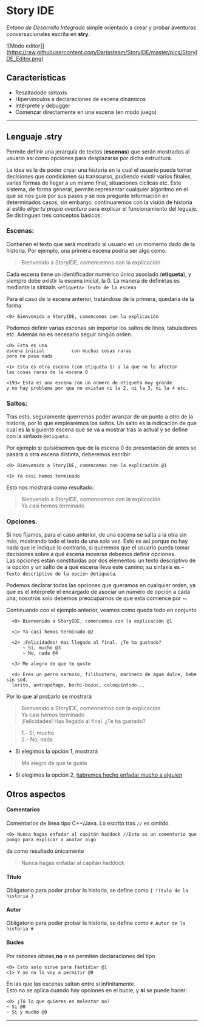 # Story IDE

*Entono de Desarrollo Integrado* simple orientado a crear y probar
aventuras conversacionales escrita en **stry**.  

![Modo editor]](https://raw.githubusercontent.com/Dariasteam/StoryIDE/master/pics/StoryIDE_Editor.png)
## Características

- Resaltadode sintaxis
- Hipervínculos a declaraciones de escena dinámicos
- Intérprete y debugger
- Comenzar directamente en una escena (en modo juego)

___
## Lenguaje **.stry**
Permite definir una jerarquía de textos (**escenas**) que serán mostrados al usuario así como opciones para desplazarse por dicha estructura.

La idea es la de poder crear una historia en la cual el usuario pueda
tomar decisiones que condicionen su transcurso, pudiendo existir varios finales, varias formas de llegar a un mismo final, situaciones cíclicas etc. Este sistema, de forma general, permite representar cualquier algoritmo en el que se nos guíe por sus pasos y se nos pregunte información en determinados casos, sin embargo, continuaremos con la visión de historia al estilo *elige tu propia aventura* para explicar el funcionamiento del leguaje.  
Se distinguen tres conceptos básicos:

### Escenas:  

Contienen el texto que será mostrado al usuario en un momento dado de
la historia. Por ejemplo, una primera escena podría ser algo como:

> Bienvenido a StoryIDE, comencemos con la explicación

Cada escena tiene un identificador numérico único asociado (**etiqueta**), y siempre
debe existir la escena inicial, la 0. La manera de definirlas es mediante la sintaxis `<etiqueta> Texto de la escena`

Para el caso de la escena anterior, tratándose de la primera, quedaría de la forma


    <0> Bienvenido a StoryIDE, comencemos con la explicación

Podemos definir varias escenas sin importar los saltos de línea, tabuladores etc. Además no es necesario seguir ningún orden.

    <0> Esta es una
    escena inicial          con muchas cosas raras
    pero no pasa nada

    <1> Esta es otra escena (con etiqueta 1) a la que no le afectan
    las cosas raras de la escena 0

    <193> Esta es una escena con un número de etiqueta muy grande
    y no hay problema por que no existan ni la 2, ni la 3, ni la 4 etc.



### Saltos:

Tras esto, seguramente querremos poder avanzar de un punto a otro de la historia, por lo que emplearemos los saltos. Un salto es la indicación
de que cual es la siguiente escena que se va a mostrar tras la actual y se define con la sintaxis `@etiqueta`.

Por ejemplo si quisiésemos que de la escena 0 de presentación de antes se pasara a otra escena distinta, deberemos escribir

    <0> Bienvenido a StoryIDE, comencemos con la explicación @1

    <1> Ya casi hemos terminado

Esto nos mostrará como resultado:

> Bienvenido a StoryIDE, comencemos con la explicación  
  Ya casi hemos terminado

### Opciones.

Si nos fijamos, para el caso anterior, de una escena se salta a la otra sin más, mostrando todo el texto de una sola vez. Esto es así porque
no hay nada que le indique lo contrario, si queremos que el usuario pueda tomar decisiones sobre a qué escena moverse debemos definir opciones.  
Las opciones están constituidas por dos elementos: un texto descriptivo de la opción y un salto de a qué escena lleva este camino; su sintaxis es
`~ Texto descriptivo de la opción @etiqueta`.  

Podemos declarar todas las opciones que queramos en cualquier orden, ya que es el intérprete el encargado de asociar un número de opción
a cada una, nosotros solo debemos preocuparnos de que esta comience por ~.

Continuando con el ejemplo anterior, veamos como queda todo en conjunto

      <0> Bienvenido a StoryIDE, comencemos con la explicación @1

      <1> Ya casi hemos terminado @2

      <2> ¡Felicidades! Has llegado al final. ¿Te ha gustado?
          ~ Sí, mucho @3
          ~ No, nada @4

      <3> Me alegro de que te guste

      <4> Eres un perro sarnoso, filibustero, marinero de agua dulce, bebe sin sed,
      lorito, antropófago, bochi-bozuc, coloquíntido...

Por lo que al probarlo se mostrará

> Bienvenido a StoryIDE, comencemos con la explicación  
  Ya casi hemos terminado  
  ¡Felicidades! Has llegado al final. ¿Te ha gustado?

> 1.- Sí, mucho  
  2.- No, nada

  - Si elegimos la opción 1, mostrará

  >Me alegro de que te guste

  - Si elegimos la opción 2, [habremos hecho enfadar mucho a alguien](http://es.tintin.wikia.com/wiki/Los_insultos_del_capit%C3%A1n_Archibaldo_Haddock)

## Otros aspectos

#### Comentarios
Comentarios de línea tipo C++/Java. Lo escrito tras `//` es omitdo.

    <0> Nunca hagas enfadar al capitán haddock //Esto es un comentario que pongo para explicar o anotar algo      

da como resultado únicamente

>Nunca hagas enfadar al capitán haddock

#### Título
Obligatorio para poder probar la historia, se define como
`{ Título de la historia }`

#### Autor
Obligatorio para poder probar la historia, se define como
`# Autor de la historia #`

#### Bucles
Por razones obvias,**no** o se permiten declaraciones del tipo

    <0> Esto solo sirve para fastidiar @1
    <1> Y yo no lo voy a permitir @0

En las que las escenas saltan entre sí infinitamente.  
Esto no se aplica cuando hay opciones en el bucle, y **sí** se puede hacer:

    <0> ¿Tú lo que quieres es molestar no?
    ~ Si @0
    ~ Si y mucho @0

___
